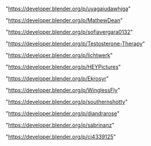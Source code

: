 "https://developer.blender.org/p/uyagaiudawhjga"

"https://developer.blender.org/p/MathewDean"

"https://developer.blender.org/p/sofiavergara0132"

"https://developer.blender.org/p/Testosterone-Therapy"

"https://developer.blender.org/p/lichtwerk"

"https://developer.blender.org/p/HEYPictures"

"https://developer.blender.org/p/Ekrosyr"

"https://developer.blender.org/p/WinglessFly"

"https://developer.blender.org/p/southernshotty"

"https://developer.blender.org/p/diandrarose"

"https://developer.blender.org/p/sabrinanz"

"https://developer.blender.org/p/cj4339125"

 
